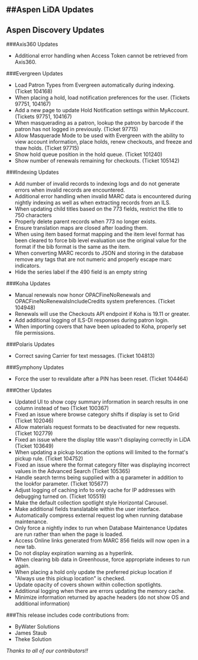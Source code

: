 ##Aspen LiDA Updates
- 

## Aspen Discovery Updates

###Axis360 Updates
- Additional error handling when Access Token cannot be retrieved from Axis360.

###Evergreen Updates
- Load Patron Types from Evergreen automatically during indexing. (Ticket 104168)
- When placing a hold, load notification preferences for the user. (Tickets 97751, 104167)
- Add a new page to update Hold Notification settings within MyAccount. (Tickets 97751, 104167) 
- When masquerading as a patron, lookup the patron by barcode if the patron has not logged in previously. (Ticket 97715)
- Allow Masquerade Mode to be used with Evergreen with the ability to view account information, place holds, renew checkouts, and freeze and thaw holds. (Ticket 97715)
- Show hold queue position in the hold queue. (Ticket 101240)
- Show number of renewals remaining for checkouts. (Ticket 105142)

###Indexing Updates
- Add number of invalid records to indexing logs and do not generate errors when invalid records are encountered.
- Additional error handling when invalid MARC data is encountered during nightly indexing as well as when extracting records from an ILS.
- When updating child titles based on the 773 fields, restrict the title to 750 characters
- Properly delete parent records when 773 no longer exists. 
- Ensure translation maps are closed after loading them.
- When using item based format mapping and the item level format has been cleared to force bib level evaluation use the original value for the format if the bib format is the same as the item.
- When converting MARC records to JSON and storing in the database remove any tags that are not numeric and properly escape marc indicators. 
- Hide the series label if the 490 field is an empty string

###Koha Updates
- Manual renewals now honor OPACFineNoRenewals and OPACFineNoRenewalsIncludeCredits system preferences. (Ticket 104948)
- Renewals will use the Checkouts API endpoint if Koha is 19.11 or greater.
- Add additional logging of ILS-DI responses during patron login.
- When importing covers that have been uploaded to Koha, properly set file permissions.

###Polaris Updates
- Correct saving Carrier for text messages. (Ticket 104813)

###Symphony Updates
- Force the user to revalidate after a PIN has been reset. (Ticket 104464)

###Other Updates
- Updated UI to show copy summary information in search results in one column instead of two (Ticket 100367)
- Fixed an issue where browse category shifts if display is set to Grid (Ticket 102046)
- Allow materials request formats to be deactivated for new requests. (Ticket 102779)
- Fixed an issue where the display title wasn't displaying correctly in LiDA (Ticket 103649)
- When updating a pickup location the options will limited to the format's pickup rule. (Ticket 104752)
- Fixed an issue where the format category filter was displaying incorrect values in the Advanced Search (Ticket 105365)
- Handle search terms being supplied with a q parameter in addition to the lookfor parameter. (Ticket 105677)
- Adjust logging of caching info to only cache for IP addresses with debugging turned on. (Ticket 105519)
- Make the default collection spotlight style Horizontal Carousel.
- Make additional fields translatable within the user interface.
- Automatically compress external request log when running database maintenance. 
- Only force a nightly index to run when Database Maintenance Updates are run rather than when the page is loaded.  
- Access Online links generated from MARC 856 fields will now open in a new tab.
- Do not display expiration warning as a hyperlink. 
- When clearing bib data in Greenhouse, force appropriate indexes to run again.
- When placing a hold only update the preferred pickup location if "Always use this pickup location" is checked.
- Update opacity of covers shown within collection spotlights. 
- Additional logging when there are errors updating the memory cache.
- Minimize information returned by apache headers (do not show OS and additional information)

###This release includes code contributions from:
- ByWater Solutions
- James Staub
- Theke Solution

_Thanks to all of our contributors!!_